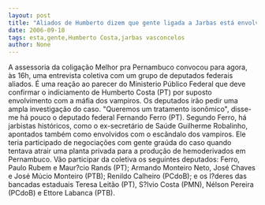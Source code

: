 ```yaml
---
layout: post
title: "Aliados de Humberto dizem que gente ligada a Jarbas está envolvida com os vampiros"
date: 2006-09-18
tags: esta,gente,Humberto Costa,jarbas vasconcelos
author: None
---
```

A assessoria da coligação Melhor pra Pernambuco convocou para agora, às 16h, uma entrevista coletiva com um grupo de deputados federais aliados. É uma reação ao parecer do Ministerio Público Federal que deve confirmar o indiciamento de Humberto Costa (PT) por suposto envolvimento com a máfia dos vampiros.
Os deputados irão pedir uma ampla investigação do caso. \"Queremos um tratamento isonômico\", disse-me há pouco o deputado federal Fernando Ferro (PT).
Segundo Ferro, há jarbistas históricos, como o ex-secretário de Saúde Guilherme Robalinho, apontados também como envolvidos com o escândalo dos vampiros. Ele teria participado de negociações com gente graúda do caso quando tentava atrair uma planta privada para a produção de hemoderivados em Pernambuco.
Vão participar da coletiva os seguintes deputados: Ferro, Paulo Rubem e Maur?cio Rands (PT); Armando Monteiro Neto, José Chaves e José Múcio Monteiro (PTB); Renildo Calheiro (PCdoB); e os l?deres das bancadas estaduais Teresa Leitão (PT), S?lvio Costa (PMN), Nélson Pereira (PCdoB) e Ettore Labanca (PTB). 